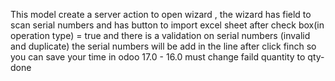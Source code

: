 This model create a server action to open wizard , the wizard has field to scan serial numbers and has  button to import excel sheet after check box(in operation type) = true and there is a validation on serial numbers (invalid and duplicate) the serial numbers will be add in the line after click finch so you can save your time in odoo 17.0 - 16.0 must change faild quantity to qty-done
